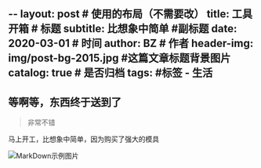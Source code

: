 --
layout:     post                    # 使用的布局（不需要改）
title:      工具开箱               # 标题 
subtitle:   比想象中简单 #副标题
date:       2020-03-01              # 时间
author:     BZ                      # 作者
header-img: img/post-bg-2015.jpg    #这篇文章标题背景图片
catalog: true                       # 是否归档
tags:                               #标签
    - 生活
---

## 等啊等，东西终于送到了
>非常不错

马上开工，比想象中简单，因为购买了强大的模具

![MarkDown示例图片](https://upload-images.jianshu.io/upload_images/14088741-1c9369adf41203fa.jpg?imageMogr2/auto-orient/strip%7CimageView2/2/w/1240)
